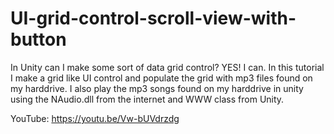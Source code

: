 # UI-grid-control-scroll-view-with-button
In Unity can I make some sort of data grid control? YES! I can. In this tutorial I make a grid like UI control and populate the grid with mp3 files found on my harddrive. I also play the mp3 songs found on my harddrive in unity using the NAudio.dll from the internet and WWW class from Unity.

YouTube:  https://youtu.be/Vw-bUVdrzdg
